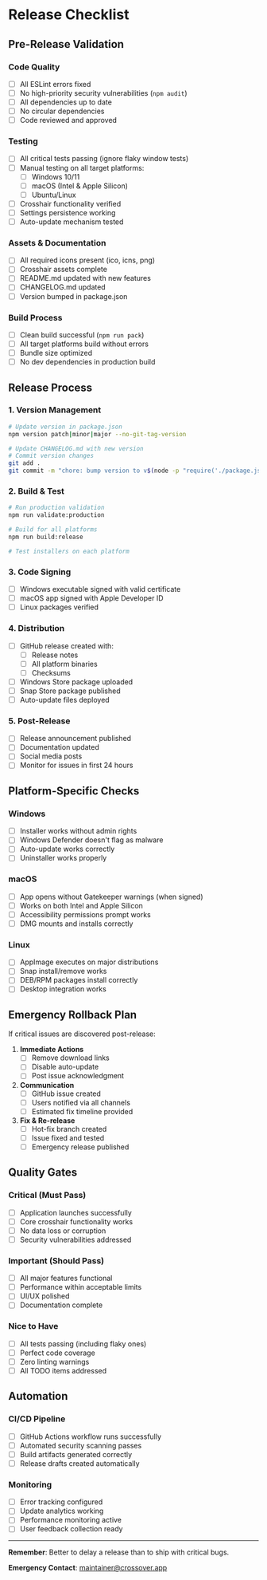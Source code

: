 # Release Checklist

## Pre-Release Validation

### Code Quality
- [ ] All ESLint errors fixed
- [ ] No high-priority security vulnerabilities (`npm audit`)
- [ ] All dependencies up to date
- [ ] No circular dependencies
- [ ] Code reviewed and approved

### Testing
- [ ] All critical tests passing (ignore flaky window tests)
- [ ] Manual testing on all target platforms:
  - [ ] Windows 10/11
  - [ ] macOS (Intel & Apple Silicon)
  - [ ] Ubuntu/Linux
- [ ] Crosshair functionality verified
- [ ] Settings persistence working
- [ ] Auto-update mechanism tested

### Assets & Documentation
- [ ] All required icons present (ico, icns, png)
- [ ] Crosshair assets complete
- [ ] README.md updated with new features
- [ ] CHANGELOG.md updated
- [ ] Version bumped in package.json

### Build Process
- [ ] Clean build successful (`npm run pack`)
- [ ] All target platforms build without errors
- [ ] Bundle size optimized
- [ ] No dev dependencies in production build

## Release Process

### 1. Version Management
```bash
# Update version in package.json
npm version patch|minor|major --no-git-tag-version

# Update CHANGELOG.md with new version
# Commit version changes
git add .
git commit -m "chore: bump version to v$(node -p "require('./package.json').version")"
```

### 2. Build & Test
```bash
# Run production validation
npm run validate:production

# Build for all platforms
npm run build:release

# Test installers on each platform
```

### 3. Code Signing
- [ ] Windows executable signed with valid certificate
- [ ] macOS app signed with Apple Developer ID
- [ ] Linux packages verified

### 4. Distribution
- [ ] GitHub release created with:
  - [ ] Release notes
  - [ ] All platform binaries
  - [ ] Checksums
- [ ] Windows Store package uploaded
- [ ] Snap Store package published
- [ ] Auto-update files deployed

### 5. Post-Release
- [ ] Release announcement published
- [ ] Documentation updated
- [ ] Social media posts
- [ ] Monitor for issues in first 24 hours

## Platform-Specific Checks

### Windows
- [ ] Installer works without admin rights
- [ ] Windows Defender doesn't flag as malware
- [ ] Auto-update works correctly
- [ ] Uninstaller works properly

### macOS
- [ ] App opens without Gatekeeper warnings (when signed)
- [ ] Works on both Intel and Apple Silicon
- [ ] Accessibility permissions prompt works
- [ ] DMG mounts and installs correctly

### Linux
- [ ] AppImage executes on major distributions
- [ ] Snap install/remove works
- [ ] DEB/RPM packages install correctly
- [ ] Desktop integration works

## Emergency Rollback Plan

If critical issues are discovered post-release:

1. **Immediate Actions**
   - [ ] Remove download links
   - [ ] Disable auto-update
   - [ ] Post issue acknowledgment

2. **Communication**
   - [ ] GitHub issue created
   - [ ] Users notified via all channels
   - [ ] Estimated fix timeline provided

3. **Fix & Re-release**
   - [ ] Hot-fix branch created
   - [ ] Issue fixed and tested
   - [ ] Emergency release published

## Quality Gates

### Critical (Must Pass)
- [ ] Application launches successfully
- [ ] Core crosshair functionality works
- [ ] No data loss or corruption
- [ ] Security vulnerabilities addressed

### Important (Should Pass)
- [ ] All major features functional
- [ ] Performance within acceptable limits
- [ ] UI/UX polished
- [ ] Documentation complete

### Nice to Have
- [ ] All tests passing (including flaky ones)
- [ ] Perfect code coverage
- [ ] Zero linting warnings
- [ ] All TODO items addressed

## Automation

### CI/CD Pipeline
- [ ] GitHub Actions workflow runs successfully
- [ ] Automated security scanning passes
- [ ] Build artifacts generated correctly
- [ ] Release drafts created automatically

### Monitoring
- [ ] Error tracking configured
- [ ] Update analytics working
- [ ] Performance monitoring active
- [ ] User feedback collection ready

---

**Remember**: Better to delay a release than to ship with critical bugs.

**Emergency Contact**: maintainer@crossover.app
